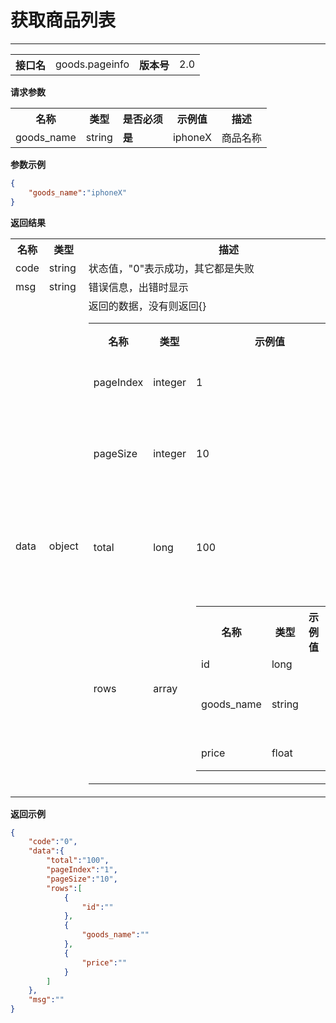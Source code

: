 
# 获取商品列表
---


<table>
    <tr>
        <th>接口名</th>
        <td>goods.pageinfo</td>
        <th>版本号</th>
        <td>2.0</td>
    </tr>
</table>

**请求参数**

<table>
    <tr>
        <th>名称</th>
        <th>类型</th>
        <th>是否必须</th>
        <th>示例值</th>
        <th>描述</th>
    </tr>
        <tr><td>goods_name</td><td class="param-type">string</td><td><strong>是</strong></td><td>iphoneX</td><td>商品名称<br/></td></tr>
    </table>

**参数示例**

```json
{
	"goods_name":"iphoneX"
}
```

**返回结果**

<table>
    <tr>
        <th>名称</th>
        <th>类型</th>
        <th>描述</th>
    </tr>
    <tr>
        <td>code</td>
        <td>string</td>
        <td>状态值，"0"表示成功，其它都是失败</td>
    </tr>
    <tr>
        <td>msg</td>
        <td>string</td>
        <td>错误信息，出错时显示</td>
    </tr>
        <tr>
        <td>data</td>
        <td>object</td>
        <td>返回的数据，没有则返回{}
            <table>
                <tr>
                    <th>名称</th>
                    <th>类型</th>
                    <th>示例值</th>
                    <th>描述</th>
                </tr>
                                <tr><td>pageIndex</td><td>integer</td><td>1</td><td>第几页<br/></td></tr>
                                <tr><td>pageSize</td><td>integer</td><td>10</td><td>每页几条数据<br/></td></tr>
                                <tr><td>total</td><td>long</td><td>100</td><td>每页几条数据<br/></td></tr>
                                <tr><td>rows</td><td>array</td><td><table><tr><th>名称</th><th>类型</th><th>示例值</th><th>描述</th></tr><tr><td>id</td><td>long</td><td></td><td>id<br/></td></tr><tr><td>goods_name</td><td>string</td><td></td><td>商品名称<br/></td></tr><tr><td>price</td><td>float</td><td></td><td>价格<br/></td></tr></table></td><td>商品列表<br/></td></tr>
                            </table>
        </td>
    </tr>
    </table>

**返回示例**

```json
{
	"code":"0",
	"data":{
		"total":"100",
		"pageIndex":"1",
		"pageSize":"10",
		"rows":[
			{
				"id":""
			},
			{
				"goods_name":""
			},
			{
				"price":""
			}
		]
	},
	"msg":""
}
```


